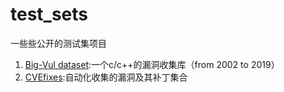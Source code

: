 # test_sets
一些些公开的测试集项目
1. [Big-Vul dataset](https://github.com/ZeoVan/MSR_20_Code_vulnerability_CSV_Dataset):一个c/c++的漏洞收集库（from 2002 to 2019）
2. [CVEfixes](https://github.com/secureIT-project/CVEfixes):自动化收集的漏洞及其补丁集合
